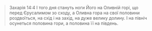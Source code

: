 > Захарія 14:4 І того дня стануть ноги Його на Оливній горі, що перед Єрусалимом зо сходу, а Оливна гора на свої половини роздвоїться, на схід і на захід, на дуже велику долину. І на північ осунеться половина гори, а половина її на південь.

